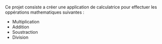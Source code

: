 Ce projet consiste a créer une application de calculatrice pour effectuer les oppérations  mathematiques suivantes :
- Multiplication
- Addition
- Soustraction
- Division
